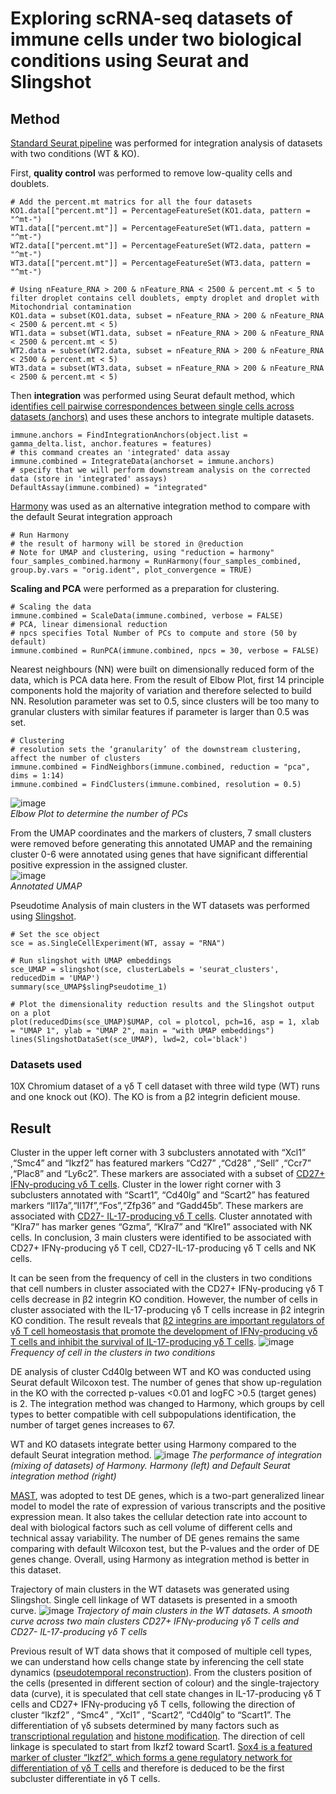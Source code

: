 # Exploring scRNA-seq datasets of immune cells under two biological conditions using Seurat and Slingshot
## Method
[Standard Seurat pipeline](https://doi.org/10.1016/j.cell.2021.04.048) was performed for integration analysis of datasets with two conditions (WT & KO). 

First, **quality control** was performed to remove low-quality cells and doublets.
```
# Add the percent.mt matrics for all the four datasets
KO1.data[["percent.mt"]] = PercentageFeatureSet(KO1.data, pattern = "^mt-")
WT1.data[["percent.mt"]] = PercentageFeatureSet(WT1.data, pattern = "^mt-")
WT2.data[["percent.mt"]] = PercentageFeatureSet(WT2.data, pattern = "^mt-")
WT3.data[["percent.mt"]] = PercentageFeatureSet(WT3.data, pattern = "^mt-")

# Using nFeature_RNA > 200 & nFeature_RNA < 2500 & percent.mt < 5 to filter droplet contains cell doublets, empty droplet and droplet with Mitochondrial contamination
KO1.data = subset(KO1.data, subset = nFeature_RNA > 200 & nFeature_RNA < 2500 & percent.mt < 5)
WT1.data = subset(WT1.data, subset = nFeature_RNA > 200 & nFeature_RNA < 2500 & percent.mt < 5)
WT2.data = subset(WT2.data, subset = nFeature_RNA > 200 & nFeature_RNA < 2500 & percent.mt < 5)
WT3.data = subset(WT3.data, subset = nFeature_RNA > 200 & nFeature_RNA < 2500 & percent.mt < 5)
```
Then **integration** was performed using Seurat default method, which [identifies cell pairwise 
correspondences between single cells across datasets (anchors)](https://doi.org/10.1016/j.cell.2019.05.031) and uses these anchors to integrate multiple datasets. 
```
immune.anchors = FindIntegrationAnchors(object.list = gamma_delta.list, anchor.features = features)
# this command creates an 'integrated' data assay
immune.combined = IntegrateData(anchorset = immune.anchors)
# specify that we will perform downstream analysis on the corrected data (store in 'integrated' assays)
DefaultAssay(immune.combined) = "integrated"
```
[Harmony](https://doi.org/10.1038/s41592-019-0619-0) was used as an alternative integration method to compare with the default Seurat integration approach
```
# Run Harmony
# the result of harmony will be stored in @reduction
# Note for UMAP and clustering, using "reduction = harmony"
four_samples_combined.harmony = RunHarmony(four_samples_combined, group.by.vars = "orig.ident", plot_convergence = TRUE)
```
**Scaling and PCA** were performed as a preparation for clustering.
```
# Scaling the data
immune.combined = ScaleData(immune.combined, verbose = FALSE)
# PCA, linear dimensional reduction
# npcs specifies Total Number of PCs to compute and store (50 by default)
immune.combined = RunPCA(immune.combined, npcs = 30, verbose = FALSE)
```
Nearest neighbours (NN) were built on dimensionally reduced form of the data, which is PCA data here.
From the result of Elbow Plot, first 14 principle components hold the majority of variation and therefore selected to build NN. 
Resolution parameter was set to 0.5, since clusters will be too many to granular clusters with similar features if parameter is larger than 0.5 was set.
```
# Clustering
# resolution sets the ‘granularity’ of the downstream clustering, affect the number of clusters
immune.combined = FindNeighbors(immune.combined, reduction = "pca", dims = 1:14)
immune.combined = FindClusters(immune.combined, resolution = 0.5)
```
![image](https://github.com/vincentxa847/A2/assets/118545004/fb2fc3cf-bcc4-490c-ab39-2ad195d447e5)\
*Elbow Plot to determine the number of PCs*

From the UMAP coordinates and the markers of clusters, 7 small clusters were removed before generating this annotated UMAP and the remaining cluster 0-6 were annotated using genes that have significant differential positive  expression in the assigned cluster.\
![image](https://github.com/vincentxa847/A2/assets/118545004/846042fd-5117-489b-b5f0-48db45ad4812)\
*Annotated UMAP*

Pseudotime Analysis of main clusters in the WT datasets was performed using [Slingshot](https://doi.org/10.1186/s12864-018-4772-0).
```
# Set the sce object 
sce = as.SingleCellExperiment(WT, assay = "RNA")

# Run slingshot with UMAP embeddings
sce_UMAP = slingshot(sce, clusterLabels = 'seurat_clusters', reducedDim = 'UMAP')
summary(sce_UMAP$slingPseudotime_1)

# Plot the dimensionality reduction results and the Slingshot output on a plot  
plot(reducedDims(sce_UMAP)$UMAP, col = plotcol, pch=16, asp = 1, xlab = "UMAP 1", ylab = "UMAP 2", main = "with UMAP embeddings")
lines(SlingshotDataSet(sce_UMAP), lwd=2, col='black') 

```

 ### Datasets used
10X Chromium dataset of a γδ T cell dataset with three wild type (WT) runs and one knock out (KO). The KO is from a β2 integrin deficient mouse.

## Result
Cluster in the upper left corner with 3 subclusters annotated with “Xcl1” ,“Smc4” and “Ikzf2” has featured markers “Cd27” ,“Cd28” ,“Sell” ,“Ccr7” ,“Plac8” and 
“Ly6c2”. These markers are associated with a subset of [CD27+ IFNγ-producing γδ T cells](https://doi.org/10.1101/2020.09.08.287854). 
Cluster in the lower right corner with 3 subclusters annotated with “Scart1”, “Cd40lg” and “Scart2” has featured markers “Il17a”,“Il17f”,“Fos”,“Zfp36” and “Gadd45b”. These markers are associated with [CD27- IL-17-producing γδ T cells](https://doi.org/10.3389/fimmu.2018.00796). Cluster annotated with “Klra7” has marker genes “Gzma”, “Klra7” and “Klre1” associated with NK cells. In conclusion, 3 main clusters were identified to be associated with CD27+ IFNγ-producing γδ T cell, CD27-IL-17-producing γδ T cells and NK cells.

It can be seen from the frequency of cell in the clusters in two conditions that cell numbers in cluster associated with the CD27+ IFNγ-producing γδ T cells decrease in β2 integrin KO condition. However, the number of cells in cluster associated with the IL-17-producing γδ T cells increase in β2 integrin KO condition. 
The result reveals that [β2 integrins are important regulators of γδ T cell homeostasis that promote the development of IFNγ-producing γδ T cells and inhibit the survival of IL-17-producing γδ T cells](https://doi.org/10.1073/pnas.1921930117).
![image](https://github.com/vincentxa847/Identify_Different_Cell_Types_by_Exploring_scRNA-seq_datasets_with_Seurat_and_Slingshot/assets/118545004/e624b210-72c7-4456-92b9-61f876744db0)
*Frequency of cell in the clusters in two conditions*

DE analysis of cluster Cd40lg between WT and KO was conducted using Seurat default Wilcoxon test. The number of genes that show up-regulation in the KO with the corrected p-values <0.01 and logFC >0.5 (target genes) is 2. The integration method was changed to Harmony, which groups by cell types to better compatible with cell subpopulations identification, the number of target genes increases to 67. 

WT and KO datasets integrate better using Harmony compared to the default Seurat integration method.
![image](https://github.com/vincentxa847/Identify_Different_Cell_Types_by_Exploring_scRNA-seq_datasets_with_Seurat_and_Slingshot/assets/118545004/845a726b-38c6-4f70-8588-3f57426d7efd)
*The performance of integration (mixing of datasets) of Harmony. Harmony (left) and  Default Seurat integration method (right)* 

[MAST](https://doi.org/10.1186/s13059-015-0844-5), was adopted to test DE genes, which is a two-part generalized linear model to model the rate of expression of various transcripts and the positive expression mean. It also takes the cellular detection rate into account to deal with biological factors such as cell volume of different cells and technical assay variability. 
The number of DE genes remains the same comparing with default Wilcoxon test, but the P-values and the order of DE genes change. Overall, using Harmony as integration method is better in this dataset. 

Trajectory of main clusters in the WT datasets was generated using Slingshot. 
Single cell linkage of WT datasets is presented in a smooth curve. 
![image](https://github.com/vincentxa847/Identify_Different_Cell_Types_by_Exploring_scRNA-seq_datasets_with_Seurat_and_Slingshot/assets/118545004/dcd2c888-d42a-47a2-8180-7a0646177124)
*Trajectory of main clusters in the WT datasets. A smooth curve across two main clusters CD27+ IFNγ-producing γδ T cells and CD27- IL-17-producing γδ T cells*
  
Previous result of WT data shows that it composed of multiple cell types, we can understand how cells change state by inferencing the cell state dynamics ([pseudotemporal reconstruction](https://doi.org/10.1038/s41576-020-0223-2)).
From the clusters position of the cells (presented in different section of colour) and the single-trajectory data (curve), it is speculated that cell state changes in IL-17-producing γδ T cells and CD27+ IFNγ-producing γδ T cells, following the direction of cluster “Ikzf2” , “Smc4” , “Xcl1” , “Scart2”, “Cd40lg” to “Scart1”. 
The differentiation of γδ subsets determined by many factors such as [transcriptional regulation](https://doi.org/10.3389/fimmu.2013.00431) and [histone modification](https://doi.org/10.1038/ni.2702). 
The direction of cell linkage is speculated to start from Ikzf2 toward Scart1. [Sox4 is a featured marker of cluster “Ikzf2”, which forms a gene regulatory network for differentiation of γδ T cells](https://doi.org/10.1016/j.immuni.2013.01.010) and therefore is deduced to be the first subcluster differentiate in γδ T cells.

